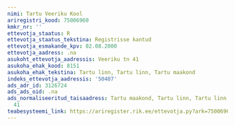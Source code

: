 ```yaml
---
nimi: Tartu Veeriku Kool
ariregistri_kood: 75006960
kmkr_nr: ''
ettevotja_staatus: R
ettevotja_staatus_tekstina: Registrisse kantud
ettevotja_esmakande_kpv: 02.08.2000
ettevotja_aadress: .na
asukoht_ettevotja_aadressis: Veeriku tn 41
asukoha_ehak_kood: 8151
asukoha_ehak_tekstina: Tartu linn, Tartu linn, Tartu maakond
indeks_ettevotja_aadressis: '50407'
ads_adr_id: 3126724
ads_ads_oid: .na
ads_normaliseeritud_taisaadress: Tartu maakond, Tartu linn, Tartu linn, Veeriku tn
  41
teabesysteemi_link: https://ariregister.rik.ee/ettevotja.py?ark=75006960&ref=rekvisiidid
---
```


